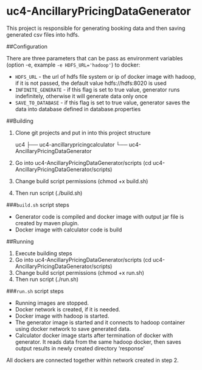 # uc4-AncillaryPricingDataGenerator

This project is responsible for generating booking data and then saving generated csv files into hdfs.

##Configuration

There are three parameters that can be pass as environment variables (option -e, example `-e HDFS_URL='hadoop'`) to docker:
* `HDFS_URL`  - the url of hdfs file system or ip of docker image with hadoop, if it is not passed, the default value hdfs://hdfs:8020 is used
* `INFINITE_GENERATE` - if this flag is set to true value, generator runs indefinitely, otherwise it will generate data only once
* `SAVE_TO_DATABASE` - if this flag is set to true value, generator saves the data into database defined in database.properties


##Building

1. Clone git projects and put in into this project structure


    uc4
        ├── uc4-ancillarypricingcalculator
        └── uc4-AncillaryPricingDataGenerator
    
2. Go into uc4-AncillaryPricingDataGenerator/scripts (cd uc4-AncillaryPricingDataGenerator/scripts)
3. Change build script permissions (chmod +x build.sh)
4. Then run script (./build.sh)

###`build.sh` script steps
* Generator code is compiled and docker image with output jar file is created by maven plugin.
* Docker image with calculator code is build


##Running

1. Execute building steps
2. Go into uc4-AncillaryPricingDataGenerator/scripts (cd uc4-AncillaryPricingDataGenerator/scripts)
3. Change build script permissions (chmod +x run.sh)
4. Then run script (./run.sh)

###`run.sh` script steps
* Running images are stopped.
* Docker network is created, if it is needed.
* Docker image with hadoop is started.
* The generator image is started and it connects to hadoop container using docker network to save generated data.
* Calculator docker image starts after termination of docker with generator. It reads data from the same hadoop docker, 
then saves output results in newly created directory ‘response’

All dockers are connected together within network created in step 2. 

